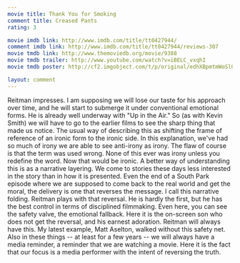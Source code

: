```yaml
---
movie title: Thank You for Smoking
comment title: Creased Pants
rating: 3

movie imdb link: http://www.imdb.com/title/tt0427944/
comment imdb link: http://www.imdb.com/title/tt0427944/reviews-307
movie tmdb link: http://www.themoviedb.org/movie/9388
movie tmdb trailer: http://www.youtube.com/watch?v=iBELC_vxqhI
movie tmdb poster: http://cf2.imgobject.com/t/p/original/edhXBpmtmWoSlQVGfSB4qhB4qav.jpg

layout: comment
---
```


Reitman impresses. I am supposing we will lose our taste for his approach over time, and he will start to submerge it under conventional emotional forms. He is already well underway with "Up in the Air." So (as with Kevin Smith) we will have to go to the earlier films to see the sharp thing that made us notice. The usual way of describing this as shifting the frame of reference of an ironic form to the ironic side. In this explanation, we've had so much of irony we are able to see anti-irony as irony. The flaw of course is that the term was used wrong. None of this ever was irony unless you redefine the word. Now that would be ironic. A better way of understanding this is as a narrative layering. We come to stories these days less interested in the story than in how it is presented. Even the end of a South Park episode where we are supposed to come back to the real world and get the moral, the delivery is one that reverses the message. I call this narrative folding. Reitman plays with that reversal. He is hardly the first, but he has the best control in terms of disciplined filmmaking. Even here, you can see the safety valve, the emotional fallback. Here it is the on-screen son who does not get the reversal, and his earnest adoration. Reitman will always have this. My latest example, Matt Aselton, walked without this safety net. Also in these things -- at least for a few years -- we will always have a media reminder, a reminder that we are watching a movie. Here it is the fact that our focus is a media performer with the intent of reversing the truth.